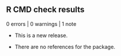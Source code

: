 ## R CMD check results

0 errors | 0 warnings | 1 note

* This is a new release.

* There are no references for the package.
